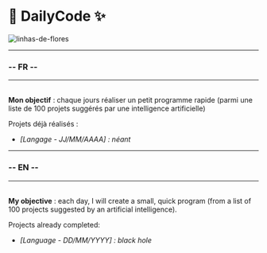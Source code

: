 
# 🍂 DailyCode ✨

![linhas-de-flores](https://github.com/user-attachments/assets/8dc99e9c-e1df-46e6-9d04-c57a7160835d)


---
### -- FR --

---

\
**Mon objectif** : chaque jours réaliser un petit programme rapide (parmi une liste de 100 projets suggérés par une intelligence artificielle) 

Projets déjà réalisés :

- *[Langage - JJ/MM/AAAA] : néant*


---
### -- EN --

---

\
**My objective** : each day, I will create a small, quick program (from a list of 100 projects suggested by an artificial intelligence).

Projects already completed:

- *[Language - DD/MM/YYYY] : black hole*
